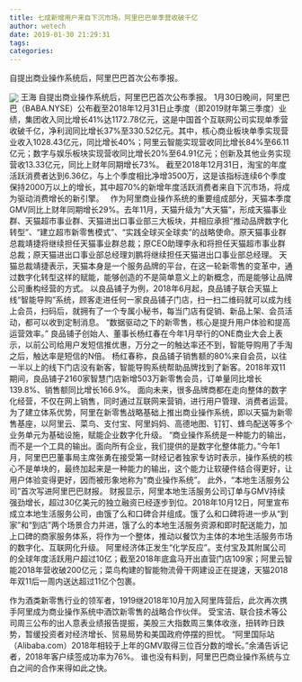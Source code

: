 ```yaml
---
title: 七成新增用户来自下沉市场，阿里巴巴单季营收破千亿
author: wetech
date: 2019-01-30 21:29:31
tags: 
categories: 
---
```

自提出商业操作系统后，阿里巴巴首次公布季报。
<!-- more -->
<img align="center" border="0" src="https://imgcdn.yicai.com/uppics/images/2019/01/b81bfa9279e341f5a93d19fd1da77726.jpg" />
王海
自提出商业操作系统后，阿里巴巴首次公布季报。
1月30日晚间，阿里巴巴（BABA.NYSE）公布截至2018年12月31日止季度（即2019财年第三季度）业绩，集团收入同比增长41%达1172.78亿元，这是中国首个互联网公司实现单季营收破千亿，净利润同比增长37%至330.52亿元。其中，核心商业板块单季实现营业收入1028.43亿元，同比增长40%；阿里云智能实现营收同比增长84%至66.11亿元；数字与娱乐板块实现营收同比增长20%至64.91亿元；创新及其他业务实现营收13.33亿元，同比上财年同期增长73%。
截至2018年12月31日，淘宝的年度活跃消费者达到6.36亿，与上个季度相比净增3500万，这是该指标连续6个季度保持2000万以上的增长，其中超70%的新增年度活跃消费者来自下沉市场，将成为驱动消费增长的新引擎。
 
作为阿里商业操作系统的重要组成部分，天猫本季度GMV同比上财年同期增长29%。去年11月，天猫升级为“大天猫”，形成天猫事业群、天猫超市事业群、天猫进出口事业部三大板块，并相应承担“推动品牌数字化转型”、“建立超市新零售模式”、“实践全球买全球卖”的战略使命。原天猫事业群总裁靖捷将继续担任天猫事业群总裁；原CEO助理李永和将担任天猫超市事业群总裁；原天猫进出口事业部总经理刘鹏将继续担任天猫进出口事业部总经理。
天猫总裁靖捷表示，天猫本身是一个服务品牌的平台，在这一轮新零售的变革中，通过数字化转型这样的赋能，能够创造的不是简单意义上的新概念，而是能够让品牌公司重构经营的方式。
以良品铺子为例，2018年6月起，良品铺子联合天猫上线“智能导购”系统，顾客走进任何一家良品铺子门店，扫一扫二维码就可以成为线上会员，扫码后，就拥有了一个专属小秘书，每当门店有促销、新品上架、会员活动，都可以收到定制消息。
“数据驱动之下的新零售，核心是提升用户体验和提高运营效率。” 良品铺子创始人、董事长杨红春在今年1月举行的ONE商业大会上表示，以前公司给用户发短信推优惠，万分之一的触达率还不到，智能导购用了手淘之后，触达率是短信的N倍。
杨红春称，良品铺子销售额的80%来自会员，以往一半以上的线下门店没有新客，智能导购系统帮助品牌找到了新客。2018年双11期间，良品铺子2160家智慧门店新增503万新零售会员，订单量同比增长139.8%、销售额同比增长166.9%。
面向未来，很多品牌商都在走向整体的数字化经营，不仅在网上销售，同时通过互联网来营销，进行用户管理、消费者运营。
为了建立体系优势，阿里在新零售战略基础上推出商业操作系统，即以天猫为新零售基座，以阿里云、菜鸟、支付宝、阿里妈妈、高德地图、钉钉、蜂鸟配送等多个业务单元为基础设施，赋能企业数字化升级。
“商业操作系统是一种能力的输出，而不是一个工具的输出。面向所有企业，我们提供的是数字化整体能力。”今年1月，阿里巴巴董事局主席张勇在接受第一财经记者独家专访时表示，操作系统的核心不是单块的，最终加起来是一种能力的输出，这个能力让软硬件结合得更好，让用户体验变得更好，因而被形象地称为“商业操作系统”。
此外，“本地生活服务公司”首次写进阿里巴巴财报。
财报显示，阿里本地生活服务公司订单与GMV持续强劲增长，超过30亿美元的独立融资已经逐步到位。2018年10月12日，阿里宣布成立本地生活服务公司，由饿了么和口碑合并组成。饿了么和口碑将进一步从“到家”和“到店”两个场景合力并进，饿了么的本地生活服务资源和即时配送能力，加上口碑的商家服务体系，将作为一个整体，推动以餐饮为主体的本地生活服务市场的数字化、互联网化升级。
阿里经济体正发生“化学反应”。支付宝及其附属公司的全球年度活跃用户超过10亿；截至2018年底盒马开出直营门店109家；阿里云智能2018年营收破200亿元；菜鸟构建的智能物流骨干网建设正在提速，天猫2018年双11后一周内送达超过11亿个包裹。
 
 
作为酒类新零售行业的领军者，1919继2018年10月加入阿里阵营后，此次再次携手阿里成为商业操作系统中酒饮新零售的战略合作伙伴。
受宝洁、联合技术等公司周三公布的出人意表业绩报告提振，美股三大指数周三集体收涨，扭转昨日跌势，暂缓投资者对经济增长、贸易局势和美国政府停摆的担忧。
“阿里国际站（Alibaba.com）2018年相较于上年的GMV取得三位百分数的增长。”余涌告诉记者，2018年客户续签成功率为76%。
谁也没有料到，阿里巴巴商业操作系统与立白之间的合作来得如此之快。
